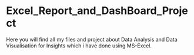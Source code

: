 # Excel_Report_and_DashBoard_Project
Here you will find all my files and project about Data Analysis and Data Visualisation for Insights which i have done using MS-Excel.
